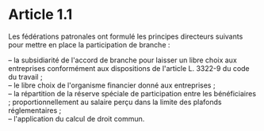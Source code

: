 # Article 1.1

  
Les fédérations patronales ont formulé les principes directeurs suivants pour mettre en place la participation de branche :

  
– la subsidiarité de l'accord de branche pour laisser un libre choix aux entreprises conformément aux dispositions de l'article L. 3322-9 du code du travail ;  
– le libre choix de l'organisme financier donné aux entreprises ;  
– la répartition de la réserve spéciale de participation entre les bénéficiaires ; proportionnellement au salaire perçu dans la limite des plafonds réglementaires ;  
– l'application du calcul de droit commun.


